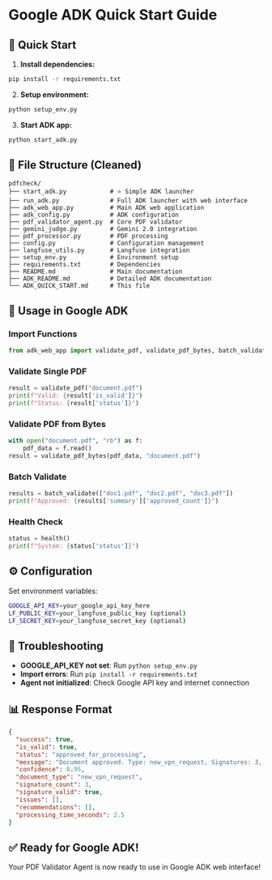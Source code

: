 # Google ADK Quick Start Guide

## 🚀 Quick Start

1. **Install dependencies:**
```bash
pip install -r requirements.txt
```

2. **Setup environment:**
```bash
python setup_env.py
```

3. **Start ADK app:**
```bash
python start_adk.py
```

## 📁 File Structure (Cleaned)

```
pdfcheck/
├── start_adk.py            # ⭐ Simple ADK launcher
├── run_adk.py              # Full ADK launcher with web interface
├── adk_web_app.py          # Main ADK web application
├── adk_config.py           # ADK configuration
├── pdf_validator_agent.py  # Core PDF validator
├── gemini_judge.py         # Gemini 2.0 integration
├── pdf_processor.py        # PDF processing
├── config.py               # Configuration management
├── langfuse_utils.py       # Langfuse integration
├── setup_env.py            # Environment setup
├── requirements.txt        # Dependencies
├── README.md               # Main documentation
├── ADK_README.md           # Detailed ADK documentation
└── ADK_QUICK_START.md      # This file
```

## 🎯 Usage in Google ADK

### Import Functions
```python
from adk_web_app import validate_pdf, validate_pdf_bytes, batch_validate, get_config, health
```

### Validate Single PDF
```python
result = validate_pdf("document.pdf")
print(f"Valid: {result['is_valid']}")
print(f"Status: {result['status']}")
```

### Validate PDF from Bytes
```python
with open("document.pdf", "rb") as f:
    pdf_data = f.read()
result = validate_pdf_bytes(pdf_data, "document.pdf")
```

### Batch Validate
```python
results = batch_validate(["doc1.pdf", "doc2.pdf", "doc3.pdf"])
print(f"Approved: {results['summary']['approved_count']}")
```

### Health Check
```python
status = health()
print(f"System: {status['status']}")
```

## ⚙️ Configuration

Set environment variables:
```bash
GOOGLE_API_KEY=your_google_api_key_here
LF_PUBLIC_KEY=your_langfuse_public_key (optional)
LF_SECRET_KEY=your_langfuse_secret_key (optional)
```

## 🔧 Troubleshooting

- **GOOGLE_API_KEY not set**: Run `python setup_env.py`
- **Import errors**: Run `pip install -r requirements.txt`
- **Agent not initialized**: Check Google API key and internet connection

## 📊 Response Format

```json
{
  "success": true,
  "is_valid": true,
  "status": "approved_for_processing",
  "message": "Document approved. Type: new_vpn_request, Signatures: 3, Confidence: 0.95",
  "confidence": 0.95,
  "document_type": "new_vpn_request",
  "signature_count": 3,
  "signature_valid": true,
  "issues": [],
  "recommendations": [],
  "processing_time_seconds": 2.5
}
```

## ✅ Ready for Google ADK!

Your PDF Validator Agent is now ready to use in Google ADK web interface!
